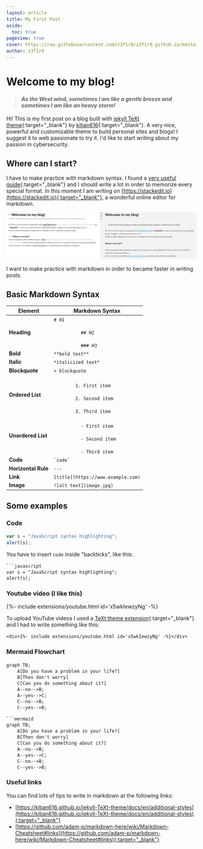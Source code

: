 ```yaml
---
layout: article
title: My First Post
aside:
  toc: true
pageview: true
cover: https://raw.githubusercontent.com/z3f1r0/z3f1r0.github.io/master/img/markdown.png
author: z3f1r0
---
```


# Welcome to my blog!
> #### *As the West wind, sometimes I am like a gentle breeze and sometimes I am like an heavy storm!*

Hi! This is my first post on a blog built with [jekyll TeXt theme](https://github.com/kitian616/jekyll-TeXt-theme){:target="_blank"} by [kitian616](https://github.com/kitian616){:target="_blank"}. A very nice, powerful and customizable theme to build personal sites and blogs! I suggest it to web passionate to try it.
I'd like to start writing about my passion in cybersecurity.

## Where can I start?
I have to make practice with markdown syntax. I found a [very useful guide](https://github.com/adam-p/markdown-here/wiki/Markdown-Cheatsheet#links){:target="_blank"} and I should  write a lot in order to memorize every special format.
In this moment I am writing on [https://stackedit.io](https://stackedit.io){:target="_blank"}, a wonderful online editor for markdown.

![Alt text](https://raw.githubusercontent.com/z3f1r0/z3f1r0.github.io/master/img/stackedit.png)

I want to make practice with markdown in order to became faster in writing posts.

## Basic Markdown Syntax
<html>
<table>
  <thead>
    <tr>
      <th>Element</th>
      <th>Markdown Syntax</th>
    </tr>
  </thead>
  <tbody>
    <tr>
      <td><b>Heading</b></td>
      <td><code># H1<br>
          ## H2<br>
          ### H3</code></td>
    </tr>
    <tr>
      <td><b>Bold</b></td>
      <td><code>**bold text**</code></td>
    </tr>
    <tr>
      <td><b>Italic</b></td>
      <td><code>*italicized text*</code></td>
    </tr>
    <tr>
      <td><b>Blockquote</b></td>
      <td><code>&gt; blockquote</code></td>
    </tr>
    <tr>
      <td><b>Ordered List</b></td>
      <td><code>
        1. First item<br />
        2. Second item<br />
        3. Third item<br /></code>
      </td>
    </tr>
    <tr>
      <td><b>Unordered List</b></td>
      <td>
        <code>
          - First item<br />
          - Second item<br />
          - Third item<br /></code>
      </td>
    </tr>
    <tr>
      <td><b>Code</b></td>
      <td><code>`code`</code></td>
    </tr>
    <tr>
      <td><b>Horizontal Rule</b></td>
      <td><code>---</code></td>
    </tr>
    <tr>
      <td><b>Link</b></td>
      <td><code>[title](https://www.example.com)</code></td>
    </tr>
    <tr>
      <td><b>Image</b></td>
      <td><code>![alt text](image.jpg)</code></td>
    </tr>
  </tbody>
</table> 
</html>

## Some examples

### Code
```javascript
var s = "JavaScript syntax highlighting";
alert(s);
```
You have to insert `code` inside "backticks", like this:
```
```javascript
var s = "JavaScript syntax highlighting";
alert(s);
```

### Youtube video (I like this)

<div>{%- include extensions/youtube.html id='x5wkIewzyNg' -%}</div>

To upload YouTube videos I used a [TeXt theme extension](https://kitian616.github.io/jekyll-TeXt-theme/docs/en/extensions#video){:target="_blank"} and I had to write something like this:
```
<div>{%- include extensions/youtube.html id='x5wkIewzyNg' -%}</div>
```

### Mermaid Flowchart

```mermaid
graph TB;
    A[Do you have a problem in your life?]
    B[Then don't worry]
    C[Can you do something about it?]
    A--no-->B;
    A--yes-->C;
    C--no-->B;
    C--yes-->B;
```

```
```mermaid
graph TB;
    A[Do you have a problem in your life?]
    B[Then don't worry]
    C[Can you do something about it?]
    A--no-->B;
    A--yes-->C;
    C--no-->B;
    C--yes-->B;
```

### Useful links
You can find lots of tips to write in markdown at the following links:
- [https://kitian616.github.io/jekyll-TeXt-theme/docs/en/additional-styles](https://kitian616.github.io/jekyll-TeXt-theme/docs/en/additional-styles){:target="_blank"}
- [https://github.com/adam-p/markdown-here/wiki/Markdown-Cheatsheet#links](https://github.com/adam-p/markdown-here/wiki/Markdown-Cheatsheet#links){:target="_blank"}
